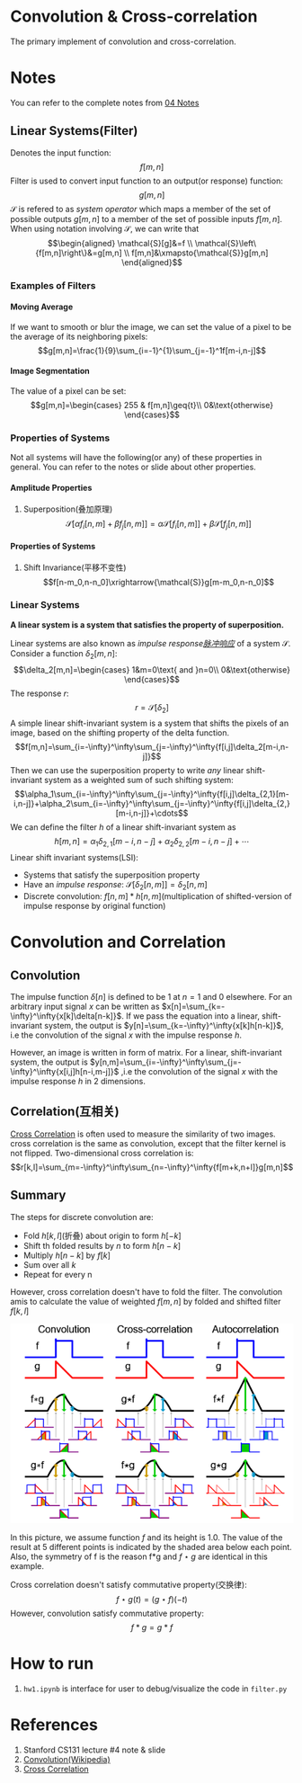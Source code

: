 # Convolution & Cross-correlation
The primary implement of convolution and cross-correlation.
# Notes
You can refer to the complete notes from [04 Notes](04_notes.pdf)
## Linear Systems(Filter)
Denotes the input function:
$$f[m,n]$$
Filter is used to convert input function to an output(or response) function:
$$g[m,n]$$
$\mathcal{S}$ is refered to as *system operator* which maps a member of the set of possible
outputs $g[m,n]$ to a member of the set of possible inputs $f[m,n]$. When using notation involving $\mathcal{S}$, we can write that
$$\begin{aligned}
    \mathcal{S}[g]&=f \\
    \mathcal{S}\left\{f[m,n]\right\}&=g[m,n] \\
    f[m,n]&\xmapsto{\mathcal{S}}g[m,n]
\end{aligned}$$
### Examples of Filters
#### Moving Average
If we want to smooth or blur the image, we can set the value of a pixel to be the average of its neighboring pixels:
$$g[m,n]=\frac{1}{9}\sum_{i=-1}^{1}\sum_{j=-1}^1f[m-i,n-j]$$
#### Image Segmentation
The value of a pixel can be set:
$$g[m,n]=\begin{cases}
255 & f[m,n]\geq{t}\\
0&\text{otherwise}
\end{cases}$$
### Properties of Systems
Not all systems will have the following(or any) of these properties in general. You can refer to the notes or slide about other properties.
#### Amplitude Properties
1. Superposition(叠加原理)
$$\mathcal{S}[\alpha{f_i[n,m]}+\beta{f_j[n,m]]}=\alpha\mathcal{S}[f_i[n,m]]+\beta\mathcal{S}[f_j[n,m]]$$
#### Properties of Systems
1. Shift Invariance(平移不变性)
$$f[n-m_0,n-n_0]\xrightarrow{\mathcal{S}}g[m-m_0,n-n_0]$$
### Linear Systems
**A linear system is a system that satisfies the property of superposition.**

Linear systems are also known as *impulse response[脉冲响应](https://zh.wikipedia.org/wiki/%E5%86%B2%E6%BF%80%E5%93%8D%E5%BA%94)* of a system $\mathcal{S}$. Consider a function $\delta_2[m,n]$:
$$\delta_2[m,n]=\begin{cases}
    1&m=0\text{ and }n=0\\
    0&\text{otherwise}
\end{cases}$$
The response $r$:
$$r=\mathcal{S}[\delta_2]$$
A simple linear shift-invariant system is a system that shifts the pixels of an image, based on the shifting property of the delta function.
$$f[m,n]=\sum_{i=-\infty}^\infty\sum_{j=-\infty}^\infty{f[i,j]\delta_2[m-i,n-j]}$$
Then we can use the superposition property to write *any* linear shift-invariant system as a weighted sum of such shifting system:
$$\alpha_1\sum_{i=-\infty}^\infty\sum_{j=-\infty}^\infty{f[i,j]\delta_{2,1}[m-i,n-j]}+\alpha_2\sum_{i=-\infty}^\infty\sum_{j=-\infty}^\infty{f[i,j]\delta_{2,}[m-i,n-j]}+\cdots$$
We can define the filter $h$ of a linear shift-invariant system as
$$h[m,n]=\alpha_1\delta_{2,1}[m-i,n-j]+\alpha_2\delta_{2,2}[m-i,n-j]+\cdots$$
Linear shift invariant systems(LSI):
- Systems that satisfy the superposition property
- Have an *impulse response*: $\mathcal{S}[\delta_2[n,m]]=\delta_2[n,m]$
- Discrete convolution: $f[n,m]*h[n,m]$(multiplication of shifted-version of impulse response by original function)
# Convolution and Correlation
## Convolution
The impulse function $\delta[n]$ is defined to be 1 at $n=1$ and 0 elsewhere. For an arbitrary input signal $x$ can be written as $x[n]=\sum_{k=-\infty}^\infty{x[k]\delta[n-k]}$. If we pass the equation into a linear, shift-invariant system, the output is $y[n]=\sum_{k=-\infty}^\infty{x[k]h[n-k]}$, i.e the convolution of the signal $x$ with the impulse response $h$.

However, an image is written in form of matrix. For a linear, shift-invariant system, the output is $y[n,m]=\sum_{i=-\infty}^\infty\sum_{j=-\infty}^\infty{x[i,j]h[n-i,m-j]}$
,i.e the convolution of the signal $x$ with the impulse response $h$ in 2 dimensions.
## Correlation(互相关)
[Cross Correlation](https://en.wikipedia.org/wiki/Cross-correlation) is often used to measure the similarity of two images. cross correlation is the same as convolution, except that the filter kernel is not flipped. Two-dimensional cross correlation is:
$$r[k,l]=\sum_{m=-\infty}^\infty\sum_{n=-\infty}^\infty{f[m+k,n+l]}g[m,n]$$
## Summary
The steps for discrete convolution are:
- Fold $h[k,l]$(折叠) about origin to form $h[-k]$
- Shift th folded results by $n$ to form $h[n-k]$
- Multiply $h[n-k]$ by $f[k]$
- Sum over all $k$
- Repeat for every n

However, cross correlation doesn't have to fold the filter. The convolution amis to calculate the value of weighted $f[m,n]$ by folded and shifted filter $f[k,l]$

![](conv_corr.png)

In this picture, we assume function $f$ and its height is 1.0. The value of the result at 5 different points is indicated by the shaded area below each point. Also, the symmetry of f is the reason f*g and $f\star{g}$ are identical in this example.

Cross correlation doesn't satisfy commutative property(交换律):
$$f\star{g}(t)=(g\star{f})(-t)$$
However, convolution satisfy commutative property:
$$f*g=g*f$$
# How to run
1. `hw1.ipynb` is interface for user to debug/visualize the code in `filter.py`
# References
1. Stanford CS131 lecture #4 note & slide
2. [Convolution(Wikipedia)](https://zh.wikipedia.org/wiki/%E5%8D%B7%E7%A7%AF)
3. [Cross Correlation](https://zh.wikipedia.org/wiki/%E4%BA%92%E7%9B%B8%E5%85%B3)